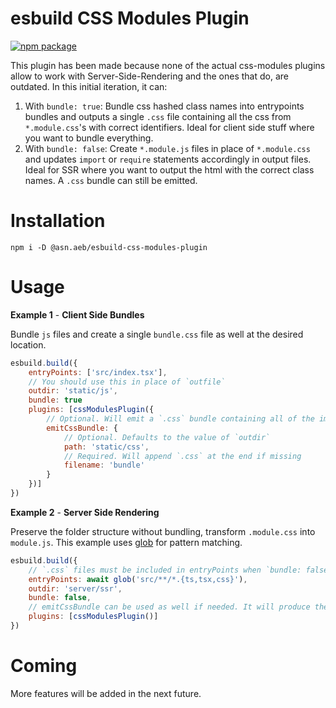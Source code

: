 # esbuild CSS Modules Plugin

[![npm package](https://img.shields.io/badge/npm-0.1.9-blue)](https://www.npmjs.com/package/@asn.aeb/esbuild-css-modules-plugin)

This plugin has been made because none of the actual css-modules plugins allow to work with Server-Side-Rendering and the ones that do, are outdated. In this initial iteration, it can:

1. With `bundle: true`: Bundle css hashed class names into entrypoints bundles and outputs a single `.css` file containing all the css from `*.module.css`'s with correct identifiers. Ideal for client side stuff where you want to bundle everything.
2. With `bundle: false`: Create `*.module.js` files in place of `*.module.css` and updates `import` or `require` statements accordingly in output files. Ideal for SSR where you want to output the html with the correct class names. A `.css` bundle can still be emitted.

# Installation

`npm i -D @asn.aeb/esbuild-css-modules-plugin`

# Usage
**Example 1** - **Client Side Bundles**

Bundle `js` files and create a single `bundle.css` file as well at the desired location.
```javascript
esbuild.build({
    entryPoints: ['src/index.tsx'],
    // You should use this in place of `outfile`
    outdir: 'static/js',
    bundle: true
    plugins: [cssModulesPlugin({
        // Optional. Will emit a `.css` bundle containing all of the imported css.
        emitCssBundle: {
            // Optional. Defaults to the value of `outdir`
            path: 'static/css',
            // Required. Will append `.css` at the end if missing
            filename: 'bundle'
        }
    })]
})
```
**Example 2** - **Server Side Rendering** 

Preserve the folder structure without bundling, transform `.module.css` into `module.js`. This example uses [glob](https://www.npmjs.com/package/glob) for pattern matching.
```javascript
esbuild.build({
    // `.css` files must be included in entryPoints when `bundle: false`
    entryPoints: await glob('src/**/*.{ts,tsx,css}'),
    outdir: 'server/ssr',
    bundle: false,
    // emitCssBundle can be used as well if needed. It will produce the same result regardless of `bundle` setting
    plugins: [cssModulesPlugin()]
})
```

# Coming
More features will be added in the next future.
